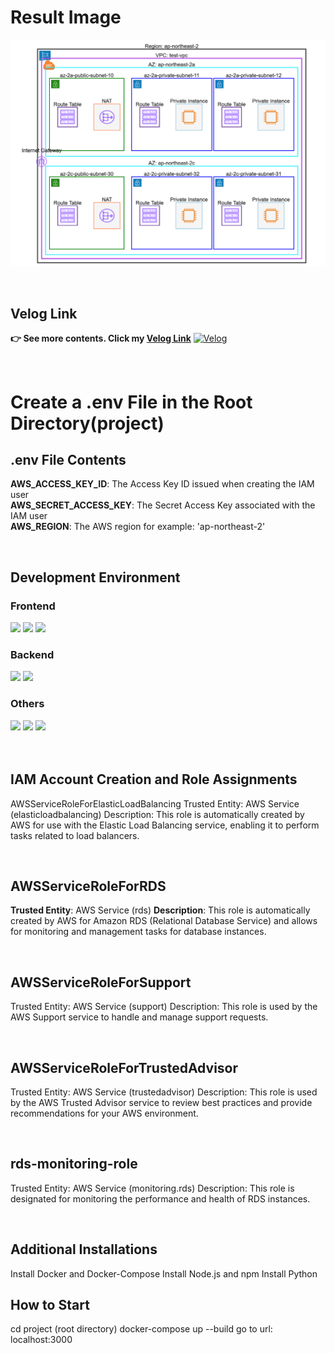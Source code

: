 # Result Image
![Topology example](https://github.com/zxim/Automation-Drawing-AWS-Network-Topology/blob/main/result.png)

<br>

## Velog Link
**👉 See more contents. Click my [Velog Link](https://velog.io/@tlaals44/%EC%82%AC%EC%9D%B4%EB%93%9C-%ED%94%84%EB%A1%9C%EC%A0%9D%ED%8A%B8)** [![Velog](https://img.shields.io/badge/Velog-20C997?style=for-the-badge&logo=Velog&logoColor=white)](https://velog.io/@tlaals44/%EC%82%AC%EC%9D%B4%EB%93%9C-%ED%94%84%EB%A1%9C%EC%A0%9D%ED%8A%B8)

<br>

# Create a .env File in the Root Directory(project)
## .env File Contents
**AWS_ACCESS_KEY_ID**: The Access Key ID issued when creating the IAM user <br>
**AWS_SECRET_ACCESS_KEY**: The Secret Access Key associated with the IAM user  <br>
**AWS_REGION**: The AWS region    for example: 'ap-northeast-2'  <br>

<br>

## Development Environment
### Frontend
<div> <img src="https://img.shields.io/badge/JavaScript-F7DF1E?style=for-the-badge&logo=javascript&logoColor=black" /> <img src="https://img.shields.io/badge/React-61DAFB?style=for-the-badge&logo=react&logoColor=black" /> <img src="https://img.shields.io/badge/Node.js-339933?style=for-the-badge&logo=node.js&logoColor=white" /> </div>


### Backend
<div> <img src="https://img.shields.io/badge/Python-3776AB?style=for-the-badge&logo=python&logoColor=white" /> <img src="https://img.shields.io/badge/Flask-000000?style=for-the-badge&logo=flask&logoColor=white" /></div>

### Others
<div> <img src="https://img.shields.io/badge/GitHub-181717?style=for-the-badge&logo=github&logoColor=white" /> <img src="https://img.shields.io/badge/Docker-2496ED?style=for-the-badge&logo=docker&logoColor=white" /> <img src="https://img.shields.io/badge/Visual%20Studio%20Code-007ACC?style=for-the-badge&logo=visualstudiocode&logoColor=white" /> </div>

<br>

<br>

## IAM Account Creation and Role Assignments
AWSServiceRoleForElasticLoadBalancing
Trusted Entity: AWS Service (elasticloadbalancing)
Description: This role is automatically created by AWS for use with the Elastic Load Balancing service, enabling it to perform tasks related to load balancers.

<br>

## AWSServiceRoleForRDS
**Trusted Entity**: AWS Service (rds)
**Description**: This role is automatically created by AWS for Amazon RDS (Relational Database Service) and allows for monitoring and management tasks for database instances.

<br>

## AWSServiceRoleForSupport
Trusted Entity: AWS Service (support)
Description: This role is used by the AWS Support service to handle and manage support requests.


<br>

## AWSServiceRoleForTrustedAdvisor
Trusted Entity: AWS Service (trustedadvisor)
Description: This role is used by the AWS Trusted Advisor service to review best practices and provide recommendations for your AWS environment.

<br>

## rds-monitoring-role
Trusted Entity: AWS Service (monitoring.rds)
Description: This role is designated for monitoring the performance and health of RDS instances.

<br>

## Additional Installations
Install Docker and Docker-Compose
Install Node.js and npm
Install Python


## How to Start
cd project  (root directory)
docker-compose up --build
go to url: localhost:3000


